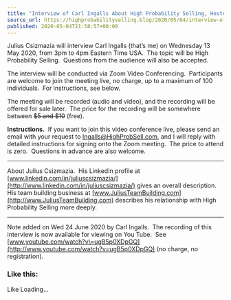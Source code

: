 ```yaml
---
title: "Interview of Carl Ingalls About High Probability Selling, Hosted by Julius Csizmazia, Wed 13 May 2020"
source_url: https://highprobabilityselling.blog/2020/05/04/interview-of-carl-ingalls-about-high-probability-selling-hosted-by-julius-csizmazia-wed-13-may-2020
published: 2020-05-04T21:58:57+00:00
---
```

Julius Csizmazia will interview Carl Ingalls (that’s me) on Wednesday 13 May 2020, from 3pm to 4pm Eastern Time USA.  The topic will be High Probability Selling.  Questions from the audience will also be accepted.


The interview will be conducted via Zoom Video Conferencing.  Participants are welcome to join the meeting live, no charge, up to a maximum of 100 individuals.  For instructions, see below.


The meeting will be recorded (audio and video), and the recording will be offered for sale later.  The price for the recording will be somewhere between ~~$5 and $10~~ (free).


**Instructions.**  If you want to join this video conference live, please send an email with your request to [Ingalls@HighProbSell.com](mailto:Ingalls@HighProbSell.com?subject=Request%20to%20Join%20Interview%20of%20Carl%20Ingalls%20on%2013%20May), and I will reply with detailed instructions for signing onto the Zoom meeting.  The price to attend is zero.  Questions in advance are also welcome.




---


About Julius Csizmazia.  His LinkedIn profile at [www.linkedin.com/in/juliuscsizmazia/](http://www.linkedin.com/in/juliuscsizmazia/) gives an overall description.  His team building business at [www.JuliusTeamBuilding.com](http://www.JuliusTeamBuilding.com) describes his relationship with High Probability Selling more deeply.




---


Note added on Wed 24 June 2020 by Carl Ingalls.  The recording of this interview is now available for viewing on You Tube.  See [www.youtube.com/watch?v\=ugB5p0XDpGQ](http://www.youtube.com/watch?v=ugB5p0XDpGQ) (no charge, no registration).


### Like this:

Like Loading...
